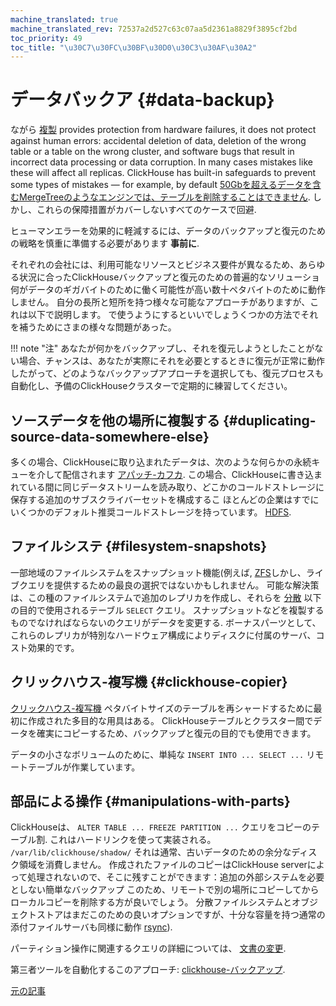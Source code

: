 ```yaml
---
machine_translated: true
machine_translated_rev: 72537a2d527c63c07aa5d2361a8829f3895cf2bd
toc_priority: 49
toc_title: "\u30C7\u30FC\u30BF\u30D0\u30C3\u30AF\u30A2"
---
```


# データバックア {#data-backup}

ながら [複製](../engines/table-engines/mergetree-family/replication.md) provides protection from hardware failures, it does not protect against human errors: accidental deletion of data, deletion of the wrong table or a table on the wrong cluster, and software bugs that result in incorrect data processing or data corruption. In many cases mistakes like these will affect all replicas. ClickHouse has built-in safeguards to prevent some types of mistakes — for example, by default [50Gbを超えるデータを含むMergeTreeのようなエンジンでは、テーブルを削除することはできません](server-configuration-parameters/settings.md#max-table-size-to-drop). しかし、これらの保障措置がカバーしないすべてのケースで回避.

ヒューマンエラーを効果的に軽減するには、データのバックアップと復元のための戦略を慎重に準備する必要があります **事前に**.

それぞれの会社には、利用可能なリソースとビジネス要件が異なるため、あらゆる状況に合ったClickHouseバックアップと復元のための普遍的なソリューショ 何がデータのギガバイトのために働く可能性が高い数十ペタバイトのために動作しません。 自分の長所と短所を持つ様々な可能なアプローチがありますが、これは以下で説明します。 で使うようにするといいでしょうくつかの方法でそれを補うためにさまの様々な問題があった。

!!! note "注"
    あなたが何かをバックアップし、それを復元しようとしたことがない場合、チャンスは、あなたが実際にそれを必要とするときに復元が正常に動作 したがって、どのようなバックアップアプローチを選択しても、復元プロセスも自動化し、予備のClickHouseクラスターで定期的に練習してください。

## ソースデータを他の場所に複製する {#duplicating-source-data-somewhere-else}

多くの場合、ClickHouseに取り込まれたデータは、次のような何らかの永続キューを介して配信されます [アパッチ-カフカ](https://kafka.apache.org). この場合、ClickHouseに書き込まれている間に同じデータストリームを読み取り、どこかのコールドストレージに保存する追加のサブスクライバーセットを構成するこ ほとんどの企業はすでにいくつかのデフォルト推奨コールドストレージを持っています。 [HDFS](https://hadoop.apache.org/docs/stable/hadoop-project-dist/hadoop-hdfs/HdfsDesign.html).

## ファイルシステ {#filesystem-snapshots}

一部地域のファイルシステムをスナップショット機能(例えば, [ZFS](https://en.wikipedia.org/wiki/ZFS)しかし、ライブクエリを提供するための最良の選択ではないかもしれません。 可能な解決策は、この種のファイルシステムで追加のレプリカを作成し、それらを [分散](../engines/table-engines/special/distributed.md) 以下の目的で使用されるテーブル `SELECT` クエリ。 スナップショットなどを複製するものでなければならないのクエリがデータを変更する. ボーナスパーツとして、これらのレプリカが特別なハードウェア構成によりディスクに付属のサーバ、コスト効果的です。

## クリックハウス-複写機 {#clickhouse-copier}

[クリックハウス-複写機](utilities/clickhouse-copier.md) ペタバイトサイズのテーブルを再シャードするために最初に作成された多目的な用具はある。 ClickHouseテーブルとクラスター間でデータを確実にコピーするため、バックアップと復元の目的でも使用できます。

データの小さなボリュームのために、単純な `INSERT INTO ... SELECT ...` リモートテーブルが作業しています。

## 部品による操作 {#manipulations-with-parts}

ClickHouseは、 `ALTER TABLE ... FREEZE PARTITION ...` クエリをコピーのテーブル割. これはハードリンクを使って実装される。 `/var/lib/clickhouse/shadow/` それは通常、古いデータのための余分なディスク領域を消費しません。 作成されたファイルのコピーはClickHouse serverによって処理されないので、そこに残すことができます：追加の外部システムを必要としない簡単なバックアップ このため、リモートで別の場所にコピーしてからローカルコピーを削除する方が良いでしょう。 分散ファイルシステムとオブジェクトストアはまだこのための良いオプションですが、十分な容量を持つ通常の添付ファイルサーバも同様に動作 [rsync](https://en.wikipedia.org/wiki/Rsync)).

パーティション操作に関連するクエリの詳細については、 [文書の変更](../sql-reference/statements/alter.md#alter_manipulations-with-partitions).

第三者ツールを自動化するこのアプローチ: [clickhouse-バックアップ](https://github.com/AlexAkulov/clickhouse-backup).

[元の記事](https://clickhouse.tech/docs/en/operations/backup/) <!--hide-->
